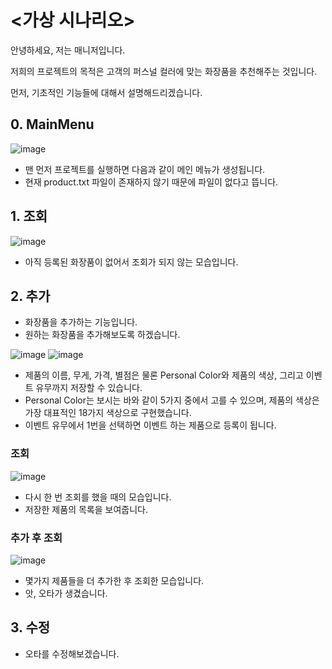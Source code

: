  # <가상 시나리오>

안녕하세요, 저는 매니저입니다. 

저희의 프로젝트의 목적은 고객의 퍼스널 컬러에 맞는 화장품을 추천해주는 것입니다.


먼저, 기초적인 기능들에 대해서 설명해드리겠습니다. 

## 0. MainMenu
![image](https://user-images.githubusercontent.com/61863242/81915072-11776500-960d-11ea-9799-df8e4fe28bc2.png)
  * 맨 먼저 프로젝트를 실행하면 다음과 같이 메인 메뉴가 생성됩니다. 
  * 현재 product.txt 파일이 존재하지 않기 때문에 파일이 없다고 뜹니다. 
    
## 1. 조회
![image](https://user-images.githubusercontent.com/61863242/81917187-d4f93880-960f-11ea-85bb-6f99fa34baae.png)
  * 아직 등록된 화장품이 없어서 조회가 되지 않는 모습입니다. 
  
## 2. 추가

  * 화장품을 추가하는 기능입니다. 
  * 원하는 화장품을 추가해보도록 하겠습니다. 
  
  ![image](https://user-images.githubusercontent.com/61863242/81917470-302b2b00-9610-11ea-9883-ed73b7ee50b3.png)
  ![image](https://user-images.githubusercontent.com/61863242/81917616-62d52380-9610-11ea-907d-3828c282cdcc.png)
  
  * 제품의 이름, 무게, 가격, 별점은 물론 Personal Color와 제품의 색상, 그리고 이벤트 유무까지 저장할 수 있습니다. 
  * Personal Color는 보시는 바와 같이 5가지 중에서 고를 수 있으며, 제품의 색상은 가장 대표적인 18가지 색상으로 구현했습니다. 
  * 이벤트 유무에서 1번을 선택하면 이벤트 하는 제품으로 등록이 됩니다. 
  
  ### 조회
  ![image](https://user-images.githubusercontent.com/61863242/81917913-c4958d80-9610-11ea-82b5-901b3848dd3f.png)
  * 다시 한 번 조회를 했을 때의 모습입니다. 
  * 저장한 제품의 목록을 보여줍니다. 
  
  ### 추가 후 조회
  ![image](https://user-images.githubusercontent.com/61863242/81918678-c449c200-9611-11ea-9e8b-556d7659833c.png)

  * 몇가지 제품들을 더 추가한 후 조회한 모습입니다. 
  * 앗, 오타가 생겼습니다. 
  
 
## 3. 수정
   * 오타를 수정해보겠습니다. 
